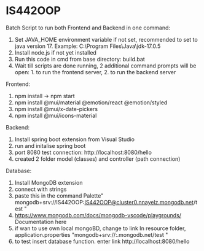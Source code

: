 # IS442OOP

Batch Script to run both Frontend and Backend in one command:
1. Set JAVA_HOME environment variable if not set, recommended to set to java version 17. Example: C:\Program Files\Java\jdk-17.0.5
2. Install node.js if not yet installed
3. Run this code in cmd from base directory: build.bat
4. Wait till scripts are done running, 2 additional command prompts will be open: 1. to run the frontend server, 2. to run the backend server

Frontend:
1. npm install -> npm start
2. npm install @mui/material @emotion/react @emotion/styled
3. npm install @mui/x-date-pickers
4. npm install @mui/icons-material

Backend:
1. Install spring boot extension from Visual Studio
2. run and initalise spring boot
3. port 8080 test connection: http://localhost:8080/hello
4. created 2 folder model (classes) and controller (path connection)


Database:
1. Install MongoDB extension
2. connect with strings
3. paste this in the command Palette" mongodb+srv://IS442OOP:IS442OOP@cluster0.nnayelz.mongodb.net/test "
4. https://www.mongodb.com/docs/mongodb-vscode/playgrounds/ Documentation here
5. if wan to use own local mongoBD, change to link In resource folder, application.properties "mongodb+srv://<name>:<password><cluster>.mongodb.net/test "
6. to test insert database function. enter link http://localhost:8080/hello
